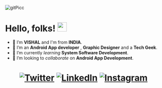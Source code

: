 ![gitPicc](https://user-images.githubusercontent.com/66477677/128732671-c342f8cb-8bce-46ae-8bb5-f5bb1f98d3aa.png)

# Hello, folks! <img src="https://raw.githubusercontent.com/MartinHeinz/MartinHeinz/master/wave.gif" width="30px">

- 👋 I’m **VISHAL** and I'm from **INDIA**.
- 👀 I’m an **Android App developer** , **Graphic Designer** and a **Tech Geek**.
- 🌱 I’m currently *learning* **System Software Development**.
- 💞️ I’m looking to *collaborate* on **Android App Development**.

<!-- <p float="left">
  
  [![Top Langs](https://github-readme-stats.vercel.app/api/top-langs/?username=vishall11&theme=radical&langs_count=3)](https://github.com/anuraghazra/github-readme-stats)
  ![Vishal's GitHub stats](https://github-readme-stats.vercel.app/api?username=vishall11&show_icons=true&theme=radical)

</p> -->


<h1 align="center">
  
  <!-- Actual text -->
  [![Twitter][1.2]][1] [![LinkedIn][2.2]][2] [![Instagram][3.2]][3]
  <!-- Icons -->
  [1.2]: https://user-images.githubusercontent.com/66477677/128727726-0784be64-25a3-43e4-8315-bec38b26272f.png (Twitter)
  [2.2]: https://user-images.githubusercontent.com/66477677/128727813-327e3743-caf8-411c-a9bc-2045a5daf5dc.png (LinkedIn)
  [3.2]: https://user-images.githubusercontent.com/66477677/128727807-de6d88da-d4fa-45d3-a17f-43780c12d6ac.png (Instagram)
  <!-- Links to your social media accounts -->
  [1]: https://twitter.com/Vishal26679509?s=08
  [2]: https://www.linkedin.com/in/vishal-kumar-8562b618b
  [3]: https://www.instagram.com/code_bloomer/
  
</h1>

<!---
Vishall11/Vishall11 is a ✨ special ✨ repository because its `README.md` (this file) appears on your GitHub profile.
You can click the Preview link to take a look at your changes.
--->
